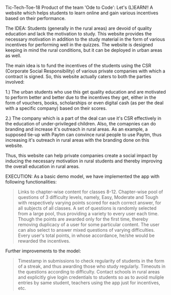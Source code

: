 Tic-Tech-Toe-18
Product of the team 'Ode to Code': Let's (L)EARN!!
A website which helps students to learn online and gain various incentives based on their performance.

The IDEA:
Students (generally in the rural areas) are devoid of quality education and lack the motivation to study. This website provides the necessary motivation in addition to the study material in the form of various incentives for performing well in the quizzes. The website is designed keeping in mind the rural conditions, but it can be deployed in urban areas as well. 

The main idea is to fund the incentives of the students using the CSR (Corporate Social Responsibility) of various private companies with which a contract is signed. So, this website actually caters to both the parties involved:

1.) The urban students who use this get quality education and are motivated to perform better and better due to the incentives they get, either in the form of vouchers, books, scholarships or even digital cash (as per the deal with a specific company) based on their scores.

2.) The company which is a part of the deal can use it's CSR effectively in the education of under-privileged children. Also, the comapnies can do branding and increase it's outreach in rural areas. As an example, a supposed tie-up with Paytm can convince rural people to use Paytm, thus increasing it's outreach in rural areas with the branding done on this website.

Thus, this website can help private companies create a social impact by inducing the necessary motivation in rural students and thereby improving the overall education in rural areas.


EXECUTION:
As a basic demo model, we have implemented the app with following functionalities:
 > Links to chapter-wise content for classes 8-12.
 > Chapter-wise pool of questions of 3 difficulty levels, namely, Easy, Moderate and Tough with respectively varying points scored for        each correct answer, for all subjects of all classes. A set of questions is randomly selected from a large pool, thus providing a          variety to every user each time. Though the points are awarded only for the first time, thereby removing duplicacy of a user for some      particular content.
 > The user can also select to answer mixed questions of varying difficulties.
 > Every user's total points, in whose accordance, he/she would be rewarded the incentives.
 
 Further improvements to the model:
  > Timestamp in submissions to check regularity of students in the form of a streak, and thus awarding those who study regularly.
  > Timeouts in the questions according to difficulty.
  > Contact schools in rural areas and explicitly give login credentials to students so as to avoid muliple entries by same student,           teachers using the app just for incentives, etc.

